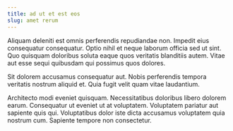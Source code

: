 ```yaml
---
title: ad ut et est eos
slug: amet rerum
---
```


Aliquam deleniti est omnis perferendis repudiandae non. Impedit eius consequatur consequatur. Optio nihil et neque laborum officia sed ut sint. Quo quisquam doloribus soluta eaque quos veritatis blanditiis autem. Vitae aut esse sequi quibusdam qui possimus quos dolores.

Sit dolorem accusamus consequatur aut. Nobis perferendis tempora veritatis nostrum aliquid et. Quia fugit velit quam vitae laudantium.

Architecto modi eveniet quisquam. Necessitatibus doloribus libero dolorem earum. Consequatur ut eveniet ut at voluptatem. Voluptatem pariatur aut sapiente quis qui. Voluptatibus dolor iste dicta accusamus voluptatem quia nostrum cum. Sapiente tempore non consectetur.
